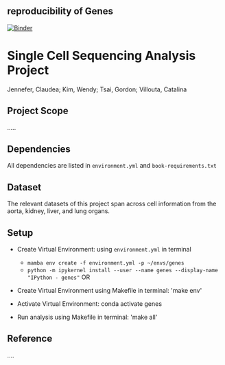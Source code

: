 ## reproducibility of Genes


[![Binder](https://mybinder.org/badge_logo.svg)](https://mybinder.org/v2/gh/UCB-stat-159-s22/hw07-Group14.git/HEAD)



# Single Cell Sequencing Analysis Project

Jennefer, Claudea; Kim, Wendy; Tsai, Gordon; Villouta, Catalina

## Project Scope
.....


## Dependencies
All dependencies are listed in `environment.yml` and `book-requirements.txt`

## Dataset
The relevant datasets of this project span across cell information from the aorta, kidney, liver, and lung organs.

## Setup
- Create Virtual Environment: using `environment.yml` in terminal
	- `mamba env create -f environment.yml -p ~/envs/genes`
	- `python -m ipykernel install --user --name genes --display-name "IPython - genes"`
OR
- Create Virtual Environment using Makefile in terminal: 'make env'
	
- Activate Virtual Environment:
	conda activate genes
	
- Run analysis using Makefile in terminal: 'make all' 


## Reference
....
